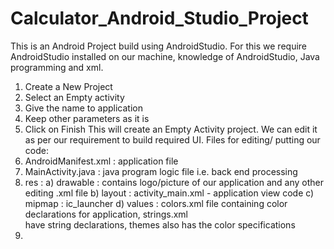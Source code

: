 # Calculator_Android_Studio_Project

This is an Android Project build using AndroidStudio.
For this we require AndroidStudio installed on our machine, knowledge of AndroidStudio, Java programming and xml.
1. Create a New Project
2. Select an Empty activity
3. Give the name to application
4. Keep other parameters as it is
5. Click on Finish
This will create an Empty Activity project. We can edit it as per our requirement to build required UI. 
Files for editing/ putting our code:
1. AndroidManifest.xml : application file
2. MainActivity.java : java program logic file i.e. back end processing
3. res : a) drawable : contains logo/picture of our application and any other editing .xml file
         b) layout : activity_main.xml - application view code
         c) mipmap : ic_launcher
         d) values : colors.xml file containing color declarations for application, strings.xml  
            have string declarations, themes also has the color specifications
4. 
